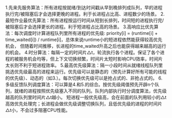 1.先来先服务算法：所有进程按就绪/到达时间戳从早到晚排列成队列，早的进程执行完/被阻塞后才会选择更晚的进程。利于长进程占比高、进程数少的场景。
2.最短作业最优先算法：所有进程按运行时间从短到长排列，时间短的进程执行完/被阻塞后才会选择更长的进程。利于短进程占比高的场景。
3.高响应比优先算法：每次调度时计算进程队列里所有进程的优先级: priority[i] = (runtime[i] + time_waited[i]) / runtime[i]，总体来说runtime小的短进程依然能获得较高优先机会，
    但随着时间推移，长进程的time_waited升高之后也能获得越来越高的运行的机会。
4.时分算法：每隔一定的时间片△t，轮流执行各个进程。保证了各个进程的被服务机会均等，但上下文切换频繁，时间片太短时影响CPU效率，时间片太长则不利于短进程效率。
5.最高优先级算法：隔一小段时间从就绪线程队列里挑选优先级最高的进程来运行。优先级可以是静态的（预先计算好所有可能的线程的优先级）、动态的（如3.）。每次切换优先级可以是抢占式的、非抢占式的。
6.多级反馈队列调度算法：可以算是4.和5.的综合。按优先级阈值预先开辟n个队列，就绪的进程按照优先级塞入不同的队列。队列内部执行时分调度算法，优先级越高的队列里时间片△t越小。
    短进程一般优先级高，会在前面的队列用较小的△t高效优先处理完；长进程会做优先级调整切换队列，且低优先级的进程的时间片△t小，不会过多阻塞CPU性能。
